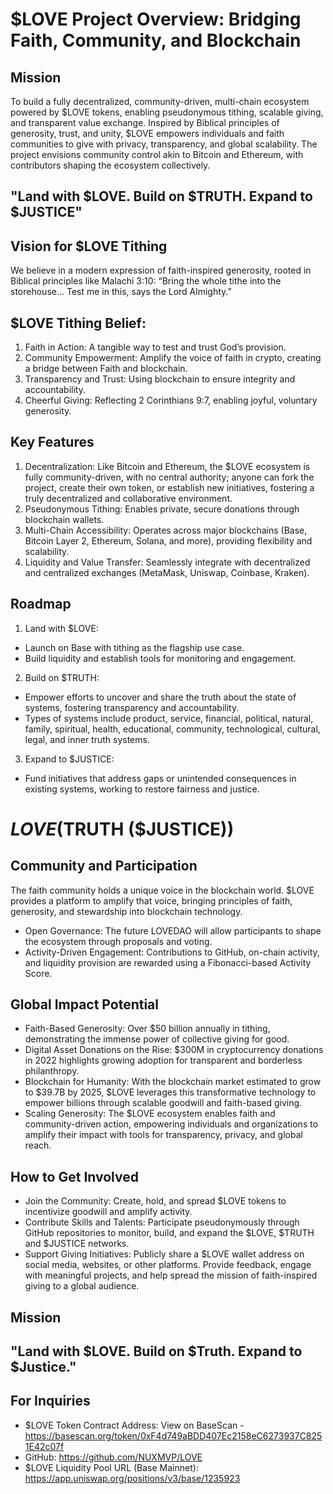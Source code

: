 # $LOVE Project Overview: Bridging Faith, Community, and Blockchain
## Mission
To build a fully decentralized, community-driven, multi-chain ecosystem powered by $LOVE tokens, enabling pseudonymous tithing, scalable giving, and transparent value exchange. Inspired by Biblical principles of generosity, trust, and unity, $LOVE empowers individuals and faith communities to give with privacy, transparency, and global scalability. The project envisions community control akin to Bitcoin and Ethereum, with contributors shaping the ecosystem collectively.

## "Land with $LOVE. Build on $TRUTH. Expand to $JUSTICE"

## Vision for $LOVE Tithing
We believe in a modern expression of faith-inspired generosity, rooted in Biblical principles like Malachi 3:10:
“Bring the whole tithe into the storehouse... Test me in this, says the Lord Almighty.”

## $LOVE Tithing Belief:
1. Faith in Action: A tangible way to test and trust God’s provision.
2. Community Empowerment: Amplify the voice of faith in crypto, creating a bridge between Faith and blockchain.
3. Transparency and Trust: Using blockchain to ensure integrity and accountability.
4. Cheerful Giving: Reflecting 2 Corinthians 9:7, enabling joyful, voluntary generosity.

## Key Features
1. Decentralization: Like Bitcoin and Ethereum, the $LOVE ecosystem is fully community-driven, with no central authority; anyone can fork the project, create their own token, or establish new initiatives, fostering a truly decentralized and collaborative environment.
2. Pseudonymous Tithing: Enables private, secure donations through blockchain wallets.
3. Multi-Chain Accessibility: Operates across major blockchains (Base, Bitcoin Layer 2, Ethereum, Solana, and more), providing flexibility and scalability.
4. Liquidity and Value Transfer: Seamlessly integrate with decentralized and centralized exchanges (MetaMask, Uniswap, Coinbase, Kraken).

## Roadmap
1. Land with $LOVE:
- Launch on Base with tithing as the flagship use case.
- Build liquidity and establish tools for monitoring and engagement.

2. Build on $TRUTH:
- Empower efforts to uncover and share the truth about the state of systems, fostering transparency and accountability.  
- Types of systems include product, service, financial, political, natural, family, spiritual, health, educational, community, technological, cultural, legal, and inner truth systems.

3. Expand to $JUSTICE:
- Fund initiatives that address gaps or unintended consequences in existing systems, working to restore fairness and justice.

# $LOVE ($TRUTH ($JUSTICE))

## Community and Participation
The faith community holds a unique voice in the blockchain world. $LOVE provides a platform to amplify that voice, bringing principles of faith, generosity, and stewardship into blockchain technology.
- Open Governance: The future LOVEDAO will allow participants to shape the ecosystem through proposals and voting.
- Activity-Driven Engagement: Contributions to GitHub, on-chain activity, and liquidity provision are rewarded using a Fibonacci-based Activity Score.

## Global Impact Potential
- Faith-Based Generosity: Over $50 billion annually in tithing, demonstrating the immense power of collective giving for good.
- Digital Asset Donations on the Rise: $300M in cryptocurrency donations in 2022 highlights growing adoption for transparent and borderless philanthropy.
- Blockchain for Humanity: With the blockchain market estimated to grow to $39.7B by 2025, $LOVE leverages this transformative technology to empower billions through scalable goodwill and faith-based giving.
- Scaling Generosity: The $LOVE ecosystem enables faith and community-driven action, empowering individuals and organizations to amplify their impact with tools for transparency, privacy, and global reach.

## How to Get Involved
- Join the Community:
   Create, hold, and spread $LOVE tokens to incentivize goodwill and amplify activity.
- Contribute Skills and Talents:
   Participate pseudonymously through GitHub repositories to monitor, build, and expand the $LOVE, $TRUTH and $JUSTICE networks.
- Support Giving Initiatives: Publicly share a $LOVE wallet address on social media, websites, or other platforms. Provide feedback, engage with meaningful projects, and help spread the mission of faith-inspired giving to a global audience.

## Mission
## "Land with $LOVE. Build on $Truth. Expand to $Justice."

## For Inquiries
- $LOVE Token Contract Address: View on BaseScan - https://basescan.org/token/0xF4d749aBDD407Ec2158eC6273937C8251E42c07f
- GitHub: https://github.com/NUXMVP/LOVE
- $LOVE Liquidity Pool URL (Base Mainnet): https://app.uniswap.org/positions/v3/base/1235923

